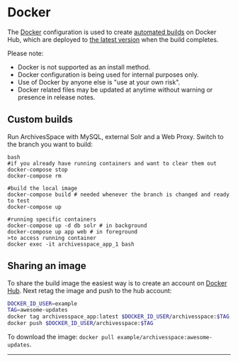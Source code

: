 # Docker

The [Docker](https://www.docker.com/) configuration is used to create [automated builds](https://hub.docker.com/r/archivesspace/archivesspace/) on Docker Hub, which are deployed to [the latest version](http://test.archivesspace.org) when the build completes.

Please note:

- Docker is not supported as an install method.
- Docker configuration is being used for internal purposes only.
- Use of Docker by anyone else is "use at your own risk".
- Docker related files may be updated at anytime without warning or presence in release notes.

## Custom builds

Run ArchivesSpace with MySQL, external Solr and a Web Proxy. Switch to the
branch you want to build:

```
bash
#if you already have running containers and want to clear them out
docker-compose stop
docker-compose rm

#build the local image
docker-compose build # needed whenever the branch is changed and ready to test
docker-compose up

#running specific containers
docker-compose up -d db solr # in background
docker-compose up app web # in foreground
>to access running container
docker exec -it archivesspace_app_1 bash
```

## Sharing an image

To share the build image the easiest way is to create an account on [Docker Hub](https://hub.docker.com/). Next retag the image and push to the hub account:

```bash
DOCKER_ID_USER=example
TAG=awesome-updates
docker tag archivesspace_app:latest $DOCKER_ID_USER/archivesspace:$TAG
docker push $DOCKER_ID_USER/archivesspace:$TAG
```

To download the image: `docker pull example/archivesspace:awesome-updates`.

---
